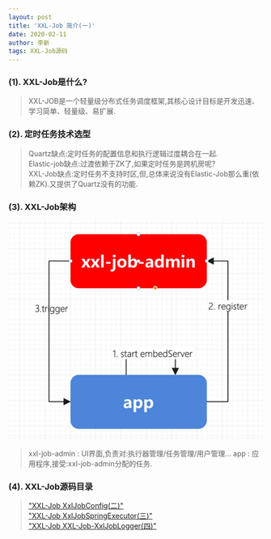 ```yaml
---
layout: post
title: 'XXL-Job 简介(一)'
date: 2020-02-11
author: 李新
tags: XXL-Job源码
---
```


### (1). XXL-Job是什么?
> XXL-JOB是一个轻量级分布式任务调度框架,其核心设计目标是开发迅速、学习简单、轻量级、易扩展.  

### (2). 定时任务技术选型
> Quartz缺点:定时任务的配置信息和执行逻辑过度耦合在一起.   
> Elastic-job缺点:过渡依赖于ZK了,如果定时任务是跨机房呢?   
> XXL-Job缺点:定时任务不支持时区,但,总体来说没有Elastic-Job那么重(依赖ZK).又提供了Quartz没有的功能.   

### (3). XXL-Job架构
!["XXL-Job架构图"](/assets/xxl-job/imgs/xxl-job.png)

> xxl-job-admin : UI界面,负责对:执行器管理/任务管理/用户管理...
> app : 应用程序,接受:xxl-job-admin分配的任务.  

### (4). XXL-Job源码目录
> ["XXL-Job XxlJobConfig(二)"](/2021/02/10/XXL-Job-XxlJobConfig.html)    
> ["XXL-Job XxlJobSpringExecutor(三)"](/2021/02/10/XXL-Job-XxlJobSpringExecutor.html)    
> ["XXL-Job XXL-Job-XxlJobLogger(四)"](/2020/02/10/XXL-Job-XxlJobLogger.html)    